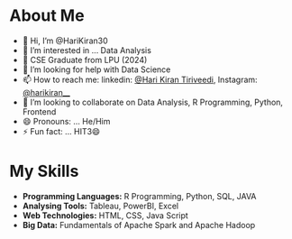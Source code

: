 # About Me
- 👋 Hi, I’m @HariKiran30
- 👀 I’m interested in ... Data Analysis
- 🌱 CSE Graduate from LPU (2024)
- 🤔 I’m looking for help with Data Science
- 📫 How to reach me: linkedin: [@Hari Kiran Tiriveedi](https://www.linkedin.com/in/hari-kiran-tiriveedi/), Instagram: [@harikiran__](https://www.instagram.com/harikiran__/)
- 👯 I’m looking to collaborate on Data Analysis, R Programming, Python, Frontend
- 😄 Pronouns: ... He/Him
- ⚡ Fun fact: ... HIT3😄

# My Skills
- **Programming Languages:** R Programming, Python, SQL, JAVA
- **Analysing Tools:** Tableau, PowerBI, Excel
- **Web Technologies:** HTML, CSS, Java Script
- **Big Data:** Fundamentals of Apache Spark and Apache Hadoop

<!---
HariKiran30/HariKiran30 is a ✨ special ✨ repository because its `README.md` (this file) appears on your GitHub profile.
You can click the Preview link to take a look at your changes.
--->
